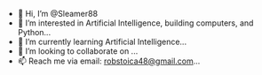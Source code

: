 - 👋 Hi, I’m @Sleamer88
- 👀 I’m interested in Artificial Intelligence, building computers, and Python...
- 🌱 I’m currently learning Artificial Intelligence...
- 💞️ I’m looking to collaborate on ...
- 📫 Reach me via email: robstoica48@gmail.com...

<!---
Sleamer88/Sleamer88 is a ✨ special ✨ repository because its `README.md` (this file) appears on your GitHub profile.
You can click the Preview link to take a look at your changes.
--->
